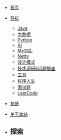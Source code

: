 - [<span class="iconfont icon-book3"></span> 首页](https://shuaizinanyihao.github.io)
- [<span class="iconfont icon-icon_fabu"></span> 导航](README.md)
  - [Java](README?id=Java)
  - [大数据](README?id=大数据)
  - [Python](README?id=Python)
  - [AI](README?id=AI)
  - [MySQL](README?id=MySQL)
  - [Netty](README?id=Netty)
  - [设计模式](README?id=设计模式)
  - [技术调研&问题排查](README?id=技术调研and问题排查)
  - [工具](README?id=工具)
  - [程序人生](README?id=程序人生)
  - [面试题](README?id=面试题)
  - [LeetCode](README?id=LeetCode)
  
- [<span class="iconfont icon-lianjie"></span> 友链](about/Friends.md)  
- [<span class="iconfont icon-wodeguanzhu"></span> 关于本站](about/)
- <span class="iconfont icon-xiangkan"></span> 探索
  - 